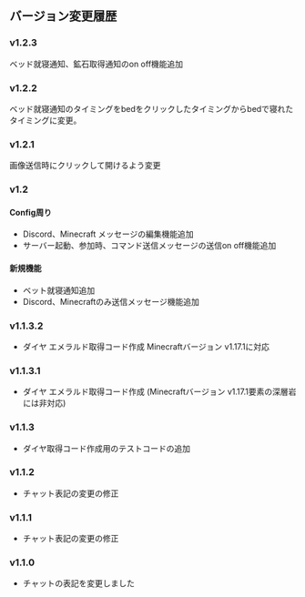 ## バージョン変更履歴

### v1.2.3
ベッド就寝通知、鉱石取得通知のon off機能追加

### v1.2.2
ベッド就寝通知のタイミングをbedをクリックしたタイミングからbedで寝れたタイミングに変更。

### v1.2.1
画像送信時にクリックして開けるよう変更

### v1.2
#### Config周り
- Discord、Minecraft メッセージの編集機能追加
- サーバー起動、参加時、コマンド送信メッセージの送信on off機能追加

#### 新規機能
- ベット就寝通知追加
- Discord、Minecraftのみ送信メッセージ機能追加

### v1.1.3.2
- ダイヤ エメラルド取得コード作成 Minecraftバージョン v1.17.1に対応

### v1.1.3.1
- ダイヤ エメラルド取得コード作成 (Minecraftバージョン v1.17.1要素の深層岩には非対応)

### v1.1.3
- ダイヤ取得コード作成用のテストコードの追加

### v1.1.2
- チャット表記の変更の修正

### v1.1.1
- チャット表記の変更の修正


### v1.1.0
- チャットの表記を変更しました
